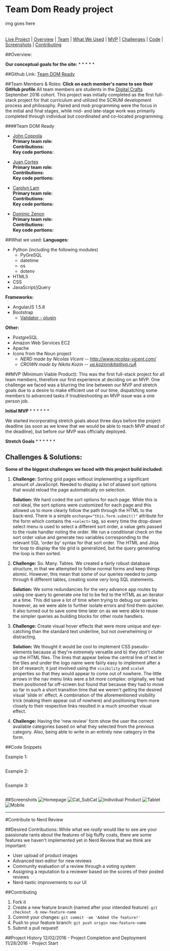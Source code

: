 # Team Dom Ready project
img goes here

######
[Live Project]()  |  [Overview](https://github.com/DigitalCrafts-September-2016-Cohort/team_dom_ready)   |   [Team](https://github.com/DigitalCrafts-September-2016-Cohort/team_dom_ready--roles)   |   [What We Used](https://github.com/DigitalCrafts-September-2016-Cohort/team_dom_ready#what-we-used)   |   [MVP](https://github.com/DigitalCrafts-September-2016-Cohort/team_dom_ready#mvp-minimum-viable-product)   |   [Challenges](https://github.com/DigitalCrafts-September-2016-Cohort/team_dom_ready#challenges--solutions)   |   [Code](https://github.com/DigitalCrafts-September-2016-Cohort/team_dom_ready#code-snippets)   | [Screenshots](https://github.com/DigitalCrafts-September-2016-Cohort/team_dom_ready#screenshots)   |   [Contributing](https://github.com/DigitalCrafts-September-2016-Cohort/team_dom_ready#contribute-to-nerd-review)

##Overview:


**Our conceptual goals for the site:**
*
*
*
*
*

##Github Link:
[Team DOM Ready](https://github.com/DigitalCrafts-September-2016-Cohort/team_dom_ready.git)

##Team Members & Roles:
**Click on each member's name to see their GitHub profile**
All team members are students in the [Digital Crafts](https://digitalcrafts.com) September 2016 cohort. This project was initially completed as the first full-stack project for that curriculum and utilized the SCRUM development process and philosophy.  Paired and mob programming were the focus in the initial and final stages, while mid- and late-stage work was primarily completed through individual but coordinated and co-located programming.

####Team DOM Ready
* [John Coppola](https://github.com/johnnycopes/)  
**Primary team role:** <br />
**Contributions:**  <br />
**Key code portions:**

* [Juan Cortes](https://github.com/jcortes0309)  
**Primary team role:** <br />
**Contributions:**  <br />
**Key code portions:**

* [Carolyn Lam](https://github.com/Pumala)  
**Primary team role:** <br />
**Contributions:**  <br />
**Key code portions:**

* [Dominic Zenon](https://github.com/Daz4ever)  
**Primary team role:** <br />
**Contributions:**  <br />
**Key code portions:**

##What we used:
**Languages:**  
* Python (including the following modules)
  * PyGreSQL
  * datetime
  * os
  * dotenv
* HTML5
* CSS
* JavaScript/jQuery

**Frameworks:**  
* AngularJS 1.5.8
* Bootstrap
  * [Validator - plugin](https://1000hz.github.io/bootstrap-validator/)

**Other:**  
* PostgreSQL
* Amazon Web Services EC2
* Apache
* Icons from the Noun project
  * *NERD made by Nicolas Vicent -- http://www.nicolas-vicent.com/*
  * *CROWN made by Nikita Kozin -- ya.kozinnikita@ya.ruÂ*


##MVP (Minimum Viable Product):
This was the first full-stack project for all team members, therefore our first experience at deciding on an MVP.  One challenge we faced was a blurring the line between our MVP and stretch goals due to a desire to make efficient use of our time, dispatching some members to advanced tasks if troubleshooting an MVP issue was a one person job.

**Initial MVP**
*
*
*
*
*
*

We started incorporating stretch goals about three days before the project deadline (as soon as we knew that we would be able to reach MVP ahead of the deadline), but before our MVP was officially deployed.

**Stretch Goals**
*
*
*
*
*
*

## Challenges & Solutions:
**Some of the biggest challenges we faced with this project build included:**

1.  **Challenge:** Sorting grid pages without implementing a significant amount of JavaScript. Needed to display a list of aliased sort options that would reload the page automatically on selection.  

    **Solution:** We hard coded the sort options for each page.  While this is not ideal, the sort options were customized for each page and this allowed us to more clearly follow the path through the HTML to the back-end.  There is a simple ```onchange="this.form.submit()"``` attribute for the form which contains the ```<select>``` tag, so every time the drop-down select menu is used to select a different sort order, a value gets passed to the route handler noting the order.  We run a conditional check on the sort order value and generate two variables corresponding to the relevant SQL 'order by' syntax for that sort order.  The HTML and Jinja for loop to display the tile grid is generalized, but the query generating the loop is then sorted.

2.  **Challenge:** So. Many. Tables.  We created a fairly robust database structure, in that we attempted to follow normal forms and keep things atomic.  However, this mean that some of our queries needed to jump through 6 different tables, creating some very long SQL statements.

    **Solution:** We some redundancies for the very advance app routes by using one query to generate one list to be fed to the HTML as an iterator at a time.  This did save a lot of time when trying to debug our queries however, as we were able to further isolate errors and find them quicker.  It also turned out to save some time later on as we were able to reuse the simpler queries as building blocks for other route handlers.

3.  **Challenge:** Create visual hover effects that were more unique and eye-catching than the standard text underline, but not overwhelming or distracting.

    **Solution:** We thought it would be cool to implement CSS pseudo-elements because a) they're extremely versatile and b) they don't clutter up the HTML files. The lines that appear below the central line of text in the tiles and under the logo name were fairly easy to implement after a bit of research; it just involved using the ```visibility``` and ```scaleX``` properties so that they would appear to come out of nowhere. The little arrows in the nav menu links were a bit more complex: originally, we had them positioned far off-screen but found that because they had to move so far in such a short transition time that we weren't getting the desired visual 'slide in' effect. A combination of the aforementioned visibility trick (making them appear out of nowhere) and positioning them more closely to their respective links resulted in a much smoother visual effect.

4. **Challenge:** Having the 'new review' form show the user the correct available categories based on what they selected from the previous category. Also, being able to write in an entirely new category in the form.


##Code Snippets

Example 1:
```
```

Example 2:
```
```

Example 3:
```
```

##Screenshots
![Homepage]()
![Cat_SubCat]()
![Individual Product]()
![Tablet]()
![Mobile]()

********

#Contribute to Nerd Review

##Desired Contributions:
While what we *really* would like to see are your passionate rants about the features of big fluffy coats, there are some features we haven't implemented yet in Nerd Review that we think are important:
* User upload of product images
* Advanced text-editor for new reviews
* Community evaluation of a review through a voting system
* Assigning a reputation to a reviewer based on the scores of their posted reviews
* Nerd-tastic improvements to our UI

##Contributing
1. Fork it
2. Create a new feature branch (named after your intended feature): `git checkout -b new-feature-name`
3. Commit your changes: `git commit -am 'Added the feature!'`
4. Push to your feature branch: `git push origin new-feature-name`
5. Submit a pull request!

##Project History
12/02/2016 - Project Completion and Deployment  
11/28/2016 - Project Start
